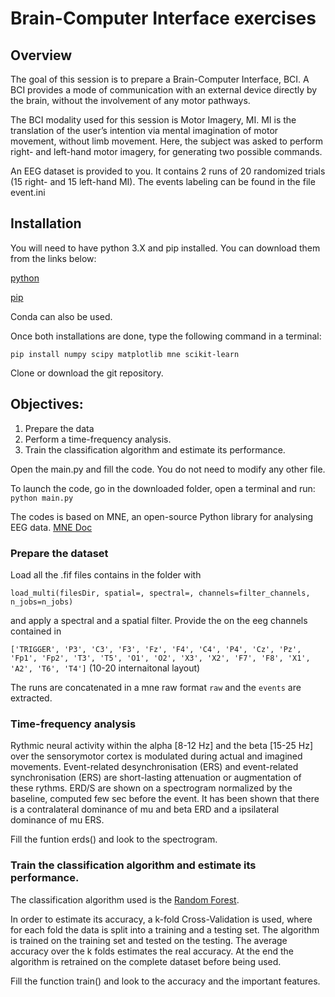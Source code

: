 # Brain-Computer Interface exercises

## Overview
The goal of this session is to prepare a Brain-Computer Interface, BCI. A BCI provides a mode of communication with an external device directly by the brain, without the involvement of any motor pathways.

The BCI modality used for this session is Motor Imagery, MI. MI is the translation of the user’s intention via mental imagination of motor movement, without limb movement. Here, the subject was asked to perform right- and left-hand motor imagery, for generating two possible commands.

An EEG dataset is provided to you. It contains 2 runs of 20 randomized trials (15 right- and 15 left-hand MI). The events labeling can be found in the file event.ini

## Installation

You will need to have python 3.X and pip installed. You can download them from the links below:

[python](https://www.python.org/downloads/)

[pip](https://pypi.org/project/pip/)

Conda can also be used.

Once both installations are done, type the following command in a terminal:

```pip install numpy scipy matplotlib mne scikit-learn```

Clone or download the git repository.

## Objectives:
1. Prepare the data
2. Perform a time-frequency analysis.
3. Train the classification algorithm and estimate its performance.

Open the main.py and fill the code. You do not need to modify any other file. 

To launch the code, go in the downloaded folder, open a terminal and run: ```python main.py```

The codes is based on MNE, an open-source Python library for analysing EEG data. [MNE Doc](https://www.martinos.org/mne/stable/documentation.html)

### Prepare the dataset

Load all the .fif files contains in the folder with 

```load_multi(filesDir, spatial=, spectral=, channels=filter_channels, n_jobs=n_jobs)``` 

and apply a spectral and a spatial filter. Provide the on the eeg channels contained in 

```['TRIGGER', 'P3', 'C3', 'F3', 'Fz', 'F4', 'C4', 'P4', 'Cz', 'Pz', 'Fp1', 'Fp2', 'T3', 'T5', 'O1', 'O2', 'X3', 'X2', 'F7', 'F8', 'X1', 'A2', 'T6', 'T4']``` (10-20 internaitonal layout)

The runs are concatenated in a mne raw format ```raw``` and the ```events``` are extracted.


### Time-frequency analysis

Rythmic neural activity within the alpha [8-12 Hz] and the beta [15-25 Hz] over the sensorymotor cortex is modulated during actual and imagined movements. Event-related desynchronisation (ERS) and event-related synchronisation (ERS) are short-lasting 
attenuation or augmentation of these rythms. ERD/S are shown on a spectrogram normalized by the baseline, computed few sec before the event. It has been shown that there is a contralateral dominance of mu and beta ERD and a ipsilateral dominance of mu ERS. 

Fill the funtion erds() and look to the spectrogram. 

### Train the classification algorithm and estimate its performance.

The classification algorithm used is the [Random Forest](https://www.stat.berkeley.edu/~breiman/RandomForests/cc_home.htm#overview).

In order to estimate its accuracy, a k-fold Cross-Validation is used, where for each fold the data is split into a training and a testing set. The algorithm is trained on the training set and tested on the testing. The average accuracy over the k folds estimates
the real accuracy. At the end the algorithm is retrained on the complete dataset before being used.

Fill the function train() and look to the accuracy and the important features.


